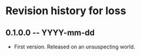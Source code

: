# Revision history for loss

## 0.1.0.0 -- YYYY-mm-dd

* First version. Released on an unsuspecting world.

